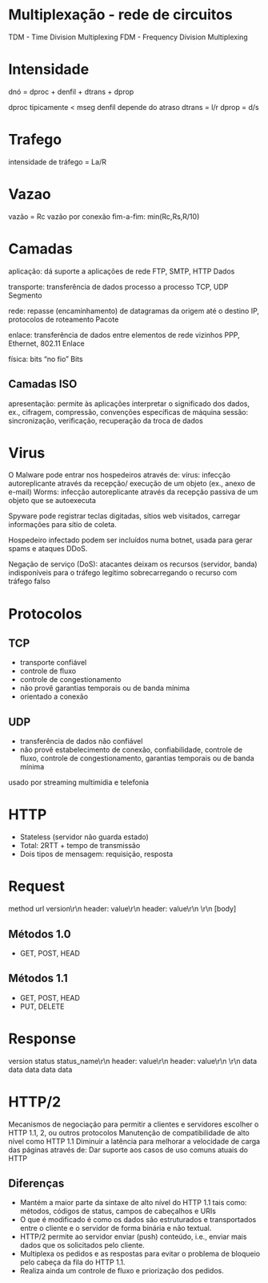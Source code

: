 # Multiplexação - rede de circuitos
TDM - Time Division Multiplexing
FDM - Frequency Division Multiplexing

# Intensidade

dnó = dproc + denfil + dtrans +  dprop

dproc tipicamente < mseg
denfil depende do atraso
dtrans = l/r
dprop = d/s

# Trafego
intensidade de tráfego = La/R

# Vazao

vazão = Rc
vazão por conexão fim-a-fim: min(Rc,Rs,R/10)

# Camadas
aplicação: dá suporte a aplicações de rede
FTP, SMTP, HTTP
Dados

transporte: transferência de dados processo a processo
TCP, UDP
Segmento

rede: repasse (encaminhamento) de datagramas da origem até o destino
IP, protocolos de roteamento 
Pacote

enlace: transferência de dados entre elementos de rede vizinhos
PPP, Ethernet, 802.11
Enlace

física: bits “no fio”
Bits

## Camadas ISO
apresentação: permite às aplicações interpretar o significado dos dados, ex., cifragem, compressão, convenções específicas de máquina
sessão: sincronização, verificação, recuperação da troca de dados

# Virus

O Malware pode entrar nos hospedeiros através de:
vírus: infecção autoreplicante através da recepção/ execução de um objeto (ex., anexo de e-mail) 
Worms: infecção autoreplicante através da recepção passiva de um objeto que se autoexecuta

Spyware pode registrar teclas digitadas, sítios web visitados, carregar informações para sítio de coleta.

Hospedeiro infectado podem ser incluídos numa botnet, usada para gerar spams e ataques DDoS.

Negação de serviço (DoS): atacantes deixam os recursos (servidor, banda) indisponíveis para o tráfego legítimo sobrecarregando o recurso com tráfego falso

# Protocolos

## TCP
- transporte confiável
- controle de fluxo
- controle de congestionamento
- não provê garantias temporais ou de banda mínima
- orientado a conexão

## UDP
- transferência de dados não confiável
- não provê estabelecimento de conexão, confiabilidade, controle de fluxo, controle de congestionamento, garantias temporais ou de banda mínima

usado por streaming multimidia e telefonia


# HTTP

- Stateless (servidor não guarda estado)
- Total: 2RTT + tempo de transmissão
- Dois tipos de mensagem: requisição, resposta

# Request
method url version\r\n
header: value\r\n
header: value\r\n
\r\n
[body]

## Métodos 1.0
- GET, POST, HEAD

## Métodos 1.1
- GET, POST, HEAD
- PUT, DELETE

# Response

version status status_name\r\n
header: value\r\n
header: value\r\n
\r\n
data data data data data 

# HTTP/2

Mecanismos de negociação para permitir a clientes e servidores escolher o HTTP 1.1, 2, ou outros protocolos
Manutenção de compatibilidade de alto nível como HTTP 1.1
Diminuir a latência para melhorar a velocidade de carga das páginas através de:
Dar suporte aos casos de uso comuns atuais do HTTP

## Diferenças

- Mantém a maior parte da sintaxe de alto nível do HTTP 1.1 tais como: métodos, códigos de status, campos de cabeçalhos e URIs
- O que é modificado é como os dados são estruturados e transportados entre o cliente e o servidor de forma binária e não textual.
- HTTP/2 permite ao servidor enviar (push) conteúdo, i.e., enviar mais dados que os solicitados pelo cliente.
- Multiplexa os pedidos e as respostas para evitar o problema de bloqueio pelo cabeça da fila do HTTP 1.1.
- Realiza ainda um controle de fluxo e priorização dos pedidos.